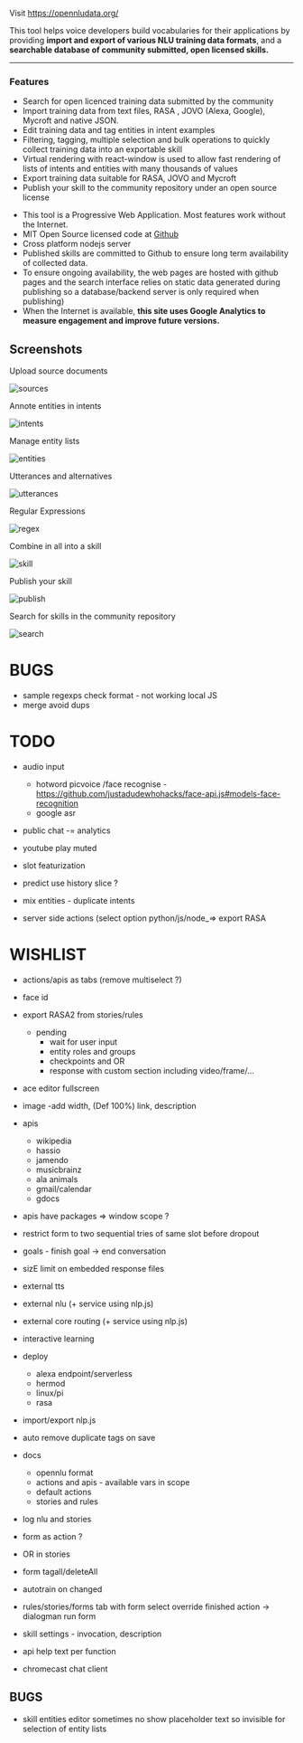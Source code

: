 

Visit https://opennludata.org/ 


This tool helps voice developers build vocabularies for their applications by providing <b>import and export of various NLU training data formats</b>, and a <b>searchable database of community submitted, open licensed skills.</b>

<hr/>
        <h3>Features</h3>
        <ul>
            <li>Search for open licenced training data submitted by the community</li>
            <li>Import training data from text files, RASA , JOVO (Alexa, Google), Mycroft and native JSON.</li>
            <li>Edit training data and tag entities in intent examples</li>
            <li>Filtering, tagging, multiple selection and bulk operations to quickly collect training data into an exportable skill</li>
            <li>Virtual rendering with react-window is used to allow fast rendering of lists of intents and entities with many thousands of values</li>
            <li>Export training data suitable for RASA, JOVO and Mycroft</li>
            <li>Publish your skill to the community repository under an open source license</li>
        </ul>
        <ul>
            <li>This tool is a Progressive Web Application. Most features work without the Internet.</li>
            <li>MIT Open Source licensed code at <a target="_new" href="https://github.com/syntithenai/opennludata" >Github</a></li>
            <li>Cross platform nodejs server</li>
            <li>Published skills are committed to Github to ensure long term availability of collected data.</li>
            <li>To ensure ongoing availability, the web pages are hosted with github pages and the search interface relies on static data generated during publishing so a database/backend server is only required when publishing)</li>
             <li>When the Internet is available, <b>this site uses Google Analytics to measure engagement and improve future versions.</b> </li>
        </ul>
        



## Screenshots

Upload source documents

![sources](https://raw.githubusercontent.com/syntithenai/opennludata/master/docs/static/media/screenshots/sources.png)

Annote entities in intents

![intents](https://raw.githubusercontent.com/syntithenai/opennludata/master/docs/static/media/screenshots/intents.png)

Manage entity lists

![entities](https://raw.githubusercontent.com/syntithenai/opennludata/master/docs/static/media/screenshots/entities.png)

Utterances and alternatives

![utterances](https://raw.githubusercontent.com/syntithenai/opennludata/master/docs/static/media/screenshots/utterances.png)

Regular Expressions

![regex](https://raw.githubusercontent.com/syntithenai/opennludata/master/docs/static/media/screenshots/regex.png)

Combine in all into a skill

![skill](https://raw.githubusercontent.com/syntithenai/opennludata/master/docs/static/media/screenshots/skill.png)

Publish your skill

![publish](https://raw.githubusercontent.com/syntithenai/opennludata/master/docs/static/media/screenshots/publish.png)

Search for skills in the community repository

![search](https://raw.githubusercontent.com/syntithenai/opennludata/master/docs/static/media/screenshots/search.png)





# BUGS
- sample regexps check format - not working local JS
- merge avoid dups


# TODO

- audio input
    - hotword picvoice /face recognise - https://github.com/justadudewhohacks/face-api.js#models-face-recognition
    - google asr
- public chat -= analytics

- youtube play muted 
- slot featurization
- predict use history slice ?
- mix entities - duplicate intents
- server side actions (select option python/js/node_=> export RASA


# WISHLIST

- actions/apis as tabs (remove multiselect ?)
- face id
- export RASA2 from stories/rules
    - pending 
        - wait for user input
        - entity roles and groups
        - checkpoints and OR
        - response with custom section including video/frame/...


- ace editor fullscreen
- image -add width, (Def 100%) link, description

- apis
  - wikipedia
  - hassio
  - jamendo
  - musicbrainz
  - ala animals
  - gmail/calendar
  - gdocs
  
- apis have packages => window scope  ?
  
- restrict form to two sequential tries of same slot before dropout
- goals - finish goal -> end conversation

- sizE limit on embedded response files

- external tts
- external nlu (+ service using nlp.js)
- external core routing  (+ service using nlp.js)
    
- interactive learning
- deploy
  - alexa endpoint/serverless
  - hermod
  - linux/pi
  - rasa

- import/export nlp.js
- auto remove duplicate tags on save

- docs 
    - opennlu format
    - actions and apis - available vars in scope
    - default actions
    - stories and rules
    
- log nlu and stories
- form as action ?
- OR in stories
- form tagall/deleteAll
- autotrain on changed
- rules/stories/forms tab with form select override finished action -> dialogman run form 
- skill settings - invocation, description
- api help text per function
- chromecast chat client

## BUGS

- skill entities editor sometimes no show placeholder text so invisible for selection of entity lists
